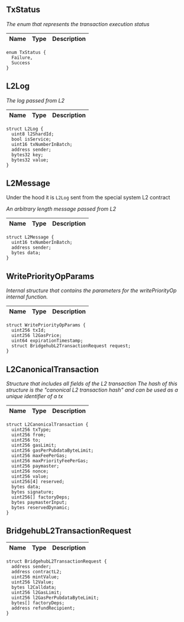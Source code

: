 ## TxStatus

_The enum that represents the transaction execution status_

| Name | Type | Description |
| ---- | ---- | ----------- |

```solidity
enum TxStatus {
  Failure,
  Success
}
```
## L2Log

_The log passed from L2_

| Name | Type | Description |
| ---- | ---- | ----------- |

```solidity
struct L2Log {
  uint8 l2ShardId;
  bool isService;
  uint16 txNumberInBatch;
  address sender;
  bytes32 key;
  bytes32 value;
}
```
## L2Message

Under the hood it is `L2Log` sent from the special system L2 contract

_An arbitrary length message passed from L2_

| Name | Type | Description |
| ---- | ---- | ----------- |

```solidity
struct L2Message {
  uint16 txNumberInBatch;
  address sender;
  bytes data;
}
```
## WritePriorityOpParams

_Internal structure that contains the parameters for the writePriorityOp
internal function._

| Name | Type | Description |
| ---- | ---- | ----------- |

```solidity
struct WritePriorityOpParams {
  uint256 txId;
  uint256 l2GasPrice;
  uint64 expirationTimestamp;
  struct BridgehubL2TransactionRequest request;
}
```
## L2CanonicalTransaction

_Structure that includes all fields of the L2 transaction
The hash of this structure is the "canonical L2 transaction hash" and can
be used as a unique identifier of a tx_

| Name | Type | Description |
| ---- | ---- | ----------- |

```solidity
struct L2CanonicalTransaction {
  uint256 txType;
  uint256 from;
  uint256 to;
  uint256 gasLimit;
  uint256 gasPerPubdataByteLimit;
  uint256 maxFeePerGas;
  uint256 maxPriorityFeePerGas;
  uint256 paymaster;
  uint256 nonce;
  uint256 value;
  uint256[4] reserved;
  bytes data;
  bytes signature;
  uint256[] factoryDeps;
  bytes paymasterInput;
  bytes reservedDynamic;
}
```
## BridgehubL2TransactionRequest

| Name | Type | Description |
| ---- | ---- | ----------- |

```solidity
struct BridgehubL2TransactionRequest {
  address sender;
  address contractL2;
  uint256 mintValue;
  uint256 l2Value;
  bytes l2Calldata;
  uint256 l2GasLimit;
  uint256 l2GasPerPubdataByteLimit;
  bytes[] factoryDeps;
  address refundRecipient;
}
```
